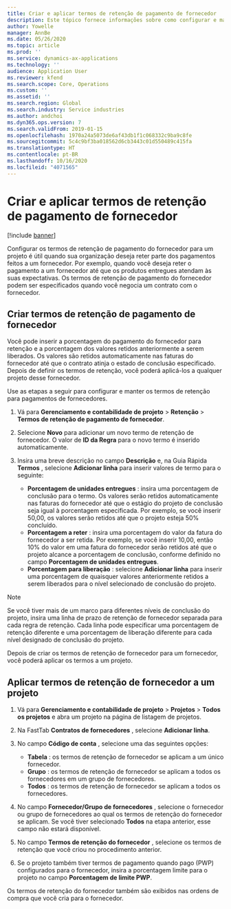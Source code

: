 ```yaml
---
title: Criar e aplicar termos de retenção de pagamento de fornecedor
description: Este tópico fornece informações sobre como configurar e manter os termos de retenção para pagamentos de fornecedores.
author: Yowelle
manager: AnnBe
ms.date: 05/26/2020
ms.topic: article
ms.prod: ''
ms.service: dynamics-ax-applications
ms.technology: ''
audience: Application User
ms.reviewer: kfend
ms.search.scope: Core, Operations
ms.custom: ''
ms.assetid: ''
ms.search.region: Global
ms.search.industry: Service industries
ms.author: andchoi
ms.dyn365.ops.version: 7
ms.search.validFrom: 2019-01-15
ms.openlocfilehash: 1970a24a5073de6af43db1f1c068332c9ba9c8fe
ms.sourcegitcommit: 5c4c9bf3ba018562d6cb3443c01d550489c415fa
ms.translationtype: HT
ms.contentlocale: pt-BR
ms.lasthandoff: 10/16/2020
ms.locfileid: "4071565"
---
```

# <a name="create-and-apply-vendor-payment-retention-terms"></a>Criar e aplicar termos de retenção de pagamento de fornecedor

[!include [banner](../includes/banner.md)] 

Configurar os termos de retenção de pagamento do fornecedor para um projeto é útil quando sua organização deseja reter parte dos pagamentos feitos a um fornecedor. Por exemplo, quando você deseja reter o pagamento a um fornecedor até que os produtos entregues atendam às suas expectativas. Os termos de retenção de pagamento do fornecedor podem ser especificados quando você negocia um contrato com o fornecedor.

## <a name="create-vendor-payment-retention-terms"></a>Criar termos de retenção de pagamento de fornecedor

Você pode inserir a porcentagem do pagamento do fornecedor para retenção e a porcentagem dos valores retidos anteriormente a serem liberados. Os valores são retidos automaticamente nas faturas do fornecedor até que o contrato atinja o estado de conclusão especificado. Depois de definir os termos de retenção, você poderá aplicá-los a qualquer projeto desse fornecedor.

Use as etapas a seguir para configurar e manter os termos de retenção para pagamentos de fornecedores. 

1. Vá para **Gerenciamento e contabilidade de projeto** > **Retenção** > **Termos de retenção de pagamento de fornecedor**.
2. Selecione **Novo** para adicionar um novo termo de retenção de fornecedor. O valor de **ID da Regra** para o novo termo é inserido automaticamente. 
3. Insira uma breve descrição no campo **Descrição** e, na Guia Rápida **Termos** , selecione **Adicionar linha** para inserir valores de termo para o seguinte:

   - **Porcentagem de unidades entregues** : insira uma porcentagem de conclusão para o termo. Os valores serão retidos automaticamente nas faturas do fornecedor até que o estágio do projeto de conclusão seja igual à porcentagem especificada. Por exemplo, se você inserir 50,00, os valores serão retidos até que o projeto esteja 50% concluído.
   - **Porcentagem a reter** : insira uma porcentagem do valor da fatura do fornecedor a ser retida. Por exemplo, se você inserir 10,00, então 10% do valor em uma fatura do fornecedor serão retidos até que o projeto alcance a porcentagem de conclusão, conforme definido no campo **Porcentagem de unidades entregues**.
   - **Porcentagem para liberação** : selecione **Adicionar linha** para inserir uma porcentagem de quaisquer valores anteriormente retidos a serem liberados para o nível selecionado de conclusão do projeto.

> [!NOTE]
> Se você tiver mais de um marco para diferentes níveis de conclusão do projeto, insira uma linha de prazo de retenção de fornecedor separada para cada regra de retenção. Cada linha pode especificar uma porcentagem de retenção diferente e uma porcentagem de liberação diferente para cada nível designado de conclusão do projeto.

Depois de criar os termos de retenção de fornecedor para um fornecedor, você poderá aplicar os termos a um projeto.

## <a name="apply-vendor-retention-terms-to-a-project"></a>Aplicar termos de retenção de fornecedor a um projeto

1. Vá para **Gerenciamento e contabilidade de projeto** > **Projetos** > **Todos os projetos** e abra um projeto na página de listagem de projetos.
2. Na FastTab **Contratos de fornecedores** , selecione **Adicionar linha**.
3. No campo **Código de conta** , selecione uma das seguintes opções: 

   - **Tabela** : os termos de retenção de fornecedor se aplicam a um único fornecedor.
   - **Grupo** : os termos de retenção de fornecedor se aplicam a todos os fornecedores em um grupo de fornecedores.
   - **Todos** : os termos de retenção de fornecedor se aplicam a todos os fornecedores.

4. No campo **Fornecedor/Grupo de fornecedores** , selecione o fornecedor ou grupo de fornecedores ao qual os termos de retenção do fornecedor se aplicam. Se você tiver selecionado **Todos** na etapa anterior, esse campo não estará disponível.
5. No campo **Termos de retenção do fornecedor** , selecione os termos de retenção que você criou no procedimento anterior.
6. Se o projeto também tiver termos de pagamento quando pago (PWP) configurados para o fornecedor, insira a porcentagem limite para o projeto no campo **Porcentagem de limite PWP**.

Os termos de retenção do fornecedor também são exibidos nas ordens de compra que você cria para o fornecedor.
